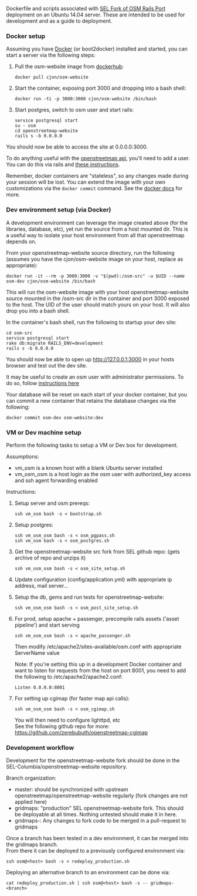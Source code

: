 Dockerfile and scripts associated with 
[SEL Fork of OSM Rails Port](https://github.com/SEL-Columbia/openstreetmap-website) 
deployment on an Ubuntu 14.04 server.  These are intended to be used for 
development and as a guide to deployment. 

### Docker setup

Assuming you have [Docker](docker.com) (or boot2docker) installed and started, you can start
a server via the following steps:

1.  Pull the osm-website image from [dockerhub](https://hub.docker.com):

    ```
    docker pull cjon/osm-website
    ```

2.  Start the container, exposing port 3000 and dropping into a bash shell:

    ```
    docker run -ti -p 3000:3000 cjon/osm-website /bin/bash
    ```

3.  Start postgres, switch to osm user and start rails:

    ```
    service postgresql start
    su - osm
    cd openstreetmap-website
    rails s -b 0.0.0.0
    ```

You should now be able to access the site at 0.0.0.0:3000.

To do anything useful with the [openstreetmap api](http://wiki.openstreetmap.org/wiki/API_v0.6), you'll need to add a user.  You can do this via rails and [these instructions](https://github.com/openstreetmap/openstreetmap-website/blob/master/CONFIGURE.md#managing-users).  

Remember, docker containers are "stateless", so any changes made during 
your session will be lost.  You can extend the image with your own 
customizations via the `docker commit` command.  See the 
[docker docs](https://docs.docker.com) for more.  

### Dev environment setup (via Docker)

A development environment can leverage the image created above (for the libraries, database, etc), yet run the source from a host mounted dir.  This is a useful way to isolate your host environment from all that openstreetmap depends on.  

From your openstreetmap-website source directory, run the following (assumes you have the cjon/osm-website image on your host, replace as appropriate):

```
docker run -it --rm -p 3000:3000 -v "$(pwd):/osm-src" -u $UID --name osm-dev cjon/osm-website /bin/bash
```

This will run the osm-website image with your host openstreetmap-website source mounted in the /osm-src dir in the container and port 3000 exposed to the host.  The UID of the user should match yours on your host.  It will also drop you into a bash shell.  

In the container's bash shell, run the following to startup your dev site:
```
cd osm-src
service postgresql start
rake db:migrate RAILS_ENV=development
rails s -b 0.0.0.0
```

You should now be able to open up http://127.0.0.1:3000 in your hosts browser and test out the dev site.  

It may be useful to create an osm user with administrator permissions.  To do so, follow [instructions here](https://github.com/SEL-Columbia/openstreetmap-website/blob/master/CONFIGURE.md#managing-users)

Your database will be reset on each start of your docker container, but you can commit a new container that retains the database changes via the following:

```
docker commit osm-dev osm-website:dev
```


### VM or Dev machine setup

Perform the following tasks to setup a VM or Dev box for development.

Assumptions:

* vm_osm is a known host with a blank Ubuntu server installed
* vm_osm_osm is a host login as the osm user with authorized_key access and ssh agent forwarding enabled

Instructions:

1.  Setup server and osm prereqs:

    ```
    ssh vm_osm bash -s < bootstrap.sh
    ```
   
2.  Setup postgres:

    ```
    ssh vm_osm_osm bash -s < osm_pgpass.sh  
    ssh vm_osm bash -s < osm_postgres.sh  
    ```
    
3.  Get the openstreetmap-website src fork from SEL github repo:
    (gets archive of repo and unzips it)

    ```
    ssh vm_osm_osm bash -s < osm_site_setup.sh
    ```

4.  Update configuration (config/application.yml) with appropriate ip address, mail server...

5.  Setup the db, gems and run tests for openstreetmap-website:

    ```
    ssh vm_osm_osm bash -s < osm_post_site_setup.sh 
    ```

6.  For prod, setup apache + passenger, precompile rails assets ('asset pipeline') and start serving

    ```
    ssh vm_osm_osm bash -s < apache_passenger.sh
    ```

    Then modify /etc/apache2/sites-available/osm.conf with appropriate ServerName value

    Note:  If you're setting this up in a development Docker container and want to listen for requests from the host on port 8001, you need to add the following to /etc/apache2/apache2.conf:
    ```
    Listen 0.0.0.0:8001
    ```

7.  For setting up cgimap (for faster map api calls):

    ```
    ssh vm_osm_osm bash -s < osm_cgimap.sh
    ```
    
    You will then need to configure lighttpd, etc  
    See the following github repo for more:
    https://github.com/zerebubuth/openstreetmap-cgimap

### Development workflow

Development for the openstreetmap-website fork should be done in the SEL-Columbia/openstreetmap-website repository.  

Branch organization:
- master:  should be synchronized with upstream openstreetmap/openstreetmap-website regularly (fork changes are not applied here)
- gridmaps:  "production" SEL openstreetmap-website fork.  This should be deployable at all times.  Nothing untested should make it in here.
- gridmaps-<branch>:  Any changes to fork code to be merged in a pull-request to gridmaps

Once a branch has been tested in a dev environment, it can be merged into the gridmaps branch.  
From there it can be deployed to a previously configured environment via:

```
ssh osm@<host> bash -s < redeploy_production.sh
```

Deploying an alternative branch to an environment can be done via:

```
cat redeploy_production.sh | ssh osm@<host> bash -s -- gridmaps-<branch>
```
